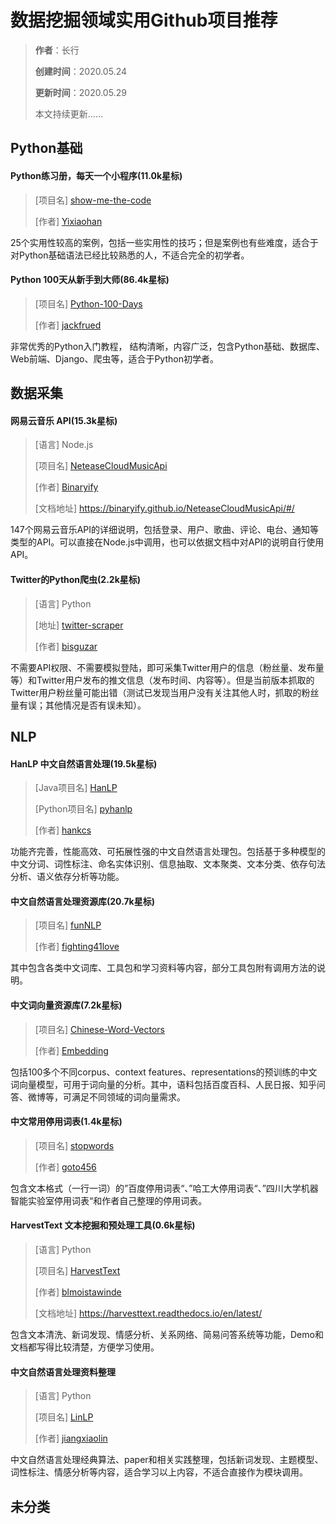 # 数据挖掘领域实用Github项目推荐

> **作者**：长行
>
> **创建时间**：2020.05.24
>
> **更新时间**：2020.05.29
>
> 本文持续更新......

## Python基础

#### Python练习册，每天一个小程序(11.0k星标)

> [项目名] [show-me-the-code](https://github.com/Yixiaohan/show-me-the-code)
>
> [作者] [Yixiaohan](https://github.com/Yixiaohan)

25个实用性较高的案例，包括一些实用性的技巧；但是案例也有些难度，适合于对Python基础语法已经比较熟悉的人，不适合完全的初学者。

#### Python 100天从新手到大师(86.4k星标)

> [项目名] [Python-100-Days](https://github.com/jackfrued/Python-100-Days)
>
> [作者] [jackfrued](https://github.com/jackfrued)

非常优秀的Python入门教程， 结构清晰，内容广泛，包含Python基础、数据库、Web前端、Django、爬虫等，适合于Python初学者。

## 数据采集

#### 网易云音乐 API(15.3k星标)

> [语言] Node.js
>
> [项目名] [NeteaseCloudMusicApi](https://github.com/Binaryify/NeteaseCloudMusicApi)
>
> [作者] [Binaryify](https://github.com/Binaryify)
>
> [文档地址] https://binaryify.github.io/NeteaseCloudMusicApi/#/

147个网易云音乐API的详细说明，包括登录、用户、歌曲、评论、电台、通知等类型的API。可以直接在Node.js中调用，也可以依据文档中对API的说明自行使用API。

#### Twitter的Python爬虫(2.2k星标)

> [语言] Python
>
> [地址] [twitter-scraper](https://github.com/bisguzar/twitter-scraper)
>
> [作者] [bisguzar](https://github.com/bisguzar)

不需要API权限、不需要模拟登陆，即可采集Twitter用户的信息（粉丝量、发布量等）和Twitter用户发布的推文信息（发布时间、内容等）。但是当前版本抓取的Twitter用户粉丝量可能出错（测试已发现当用户没有关注其他人时，抓取的粉丝量有误；其他情况是否有误未知）。

## NLP

#### HanLP 中文自然语言处理(19.5k星标)

> [Java项目名] [HanLP](https://github.com/hankcs/HanLP)
>
> [Python项目名] [pyhanlp](https://github.com/hankcs/pyhanlp)
>
> [作者] [hankcs](https://github.com/hankcs)

功能齐完善，性能高效、可拓展性强的中文自然语言处理包。包括基于多种模型的中文分词、词性标注、命名实体识别、信息抽取、文本聚类、文本分类、依存句法分析、语义依存分析等功能。

#### 中文自然语言处理资源库(20.7k星标)

> [项目名] [funNLP](https://github.com/fighting41love/funNLP)
>
> [作者] [fighting41love](https://github.com/fighting41love)

其中包含各类中文词库、工具包和学习资料等内容，部分工具包附有调用方法的说明。

#### 中文词向量资源库(7.2k星标)

> [项目名] [Chinese-Word-Vectors](https://github.com/Embedding/Chinese-Word-Vectors)
>
> [作者]  [Embedding](https://github.com/Embedding)

包括100多个不同corpus、context features、representations的预训练的中文词向量模型，可用于词向量的分析。其中，语料包括百度百科、人民日报、知乎问答、微博等，可满足不同领域的词向量需求。

#### 中文常用停用词表(1.4k星标)

> [项目名] [stopwords](https://github.com/goto456/stopwords)
>
> [作者] [goto456](https://github.com/goto456)

包含文本格式（一行一词）的”百度停用词表“、”哈工大停用词表“、”四川大学机器智能实验室停用词表“和作者自己整理的停用词表。

#### HarvestText 文本挖掘和预处理工具(0.6k星标)

> [语言] Python
>
> [项目名] [HarvestText](https://github.com/blmoistawinde/HarvestText)
>
> [作者] [blmoistawinde](https://github.com/blmoistawinde)
>
> [文档地址] https://harvesttext.readthedocs.io/en/latest/

包含文本清洗、新词发现、情感分析、关系网络、简易问答系统等功能，Demo和文档都写得比较清楚，方便学习使用。

#### 中文自然语言处理资料整理

> [语言] Python
>
> [项目名] [LinLP](https://github.com/jiangxiaolin/LinLP)
>
> [作者] [jiangxiaolin](https://github.com/jiangxiaolin)

中文自然语言处理经典算法、paper和相关实践整理，包括新词发现、主题模型、词性标注、情感分析等内容，适合学习以上内容，不适合直接作为模块调用。

## 未分类







